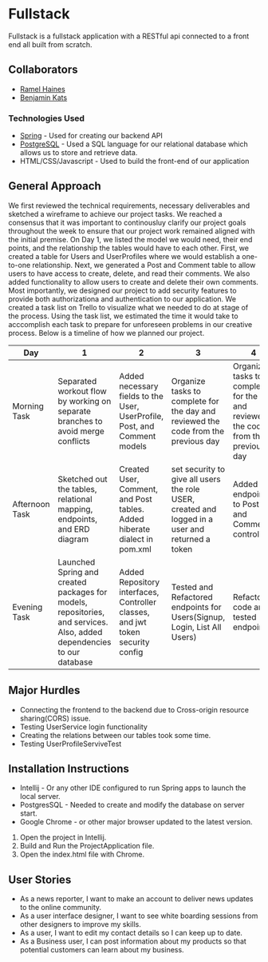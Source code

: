 # Fullstack

Fullstack is a fullstack application with a RESTful api connected to a front end all built from scratch.

## Collaborators

* [Ramel Haines]
* [Benjamin Kats]


### Technologies Used

* [Spring] - Used for creating our backend API
* [PostgreSQL] - Used a SQL language for our relational database which allows us to store and retrieve data.
* HTML/CSS/Javascript - Used to build the front-end of our application

[Ramel Haines]: https://github.com/EngineerMel
[Benjamin Kats]: https://github.com/BenKats
[Spring]: https://spring.io
[PostgreSQL]: https://www.postgresql.org/

## General Approach 

We first reviewed the technical requirements, necessary deliverables and sketched a wireframe to achieve our project tasks. We reached a consensus that it was important to continousluy clarify our project goals throughout the week to ensure that our project work remained aligned with the initial premise. On Day 1, we listed the model we would need, their end points, and the relationship the tables would have to each other. First, we created a table for Users and UserProfiles where we would establish a one-to-one relationship. Next, we generated a Post and Comment table to allow users to have access to create, delete, and read their comments. We also added functionality to allow users to create and delete their own comments. Most importantly, we designed our project to add security features to provide both authorizationa and authentication to our application.  We created a task list on Trello to visualize what we needed to do at stage of the process. Using the task list, we estimated the time it would take to acccomplish each task to prepare for unforeseen problems in our creative process. Below is a timeline of how we planned our project.


| Day         | 1       | 2       | 3       | 4       | 5       | 6       | 7     |
|------------ |-------- |-------- |-------- |-------- |---------|---------|-------|
|Morning Task |Separated workout flow by working on separate branches to avoid merge conflicts |Added necessary fields to the User, UserProfile, Post, and Comment models |Organize tasks to complete for the day and reviewed the code from the previous day|Organize tasks to complete for the day and reviewed the code from the previous day|Organize tasks to complete for the day and reviewed the code from the previous day|Organize tasks to complete for the day and reviewed the code from the previous day |
|Afternoon Task |Sketched out the tables, relational mapping, endpoints, and ERD diagram |Created User, Comment, and Post tables. Added hiberate dialect in pom.xml|set security to give all users the role USER, created and logged in a user and returned a token |Added endpoints to Post and Comment controllers |Completed unit tests using mocks and stubs/Handled exceptions |Refactored all the domains on the front-end and reach full functionality of the website |
|Evening Task |Launched Spring and created packages for models, repositories, and services. Also, added dependencies to our database |Added Repository interfaces, Controller classes, and jwt token security config |Tested and Refactored endpoints for Users(Signup, Login, List All Users) |Refactored code and tested endpoints |Refactored code and tested endpoints/Began to update routes to connect to our front-end | Update ReadMe(Major Hurdles, User Storie) and begin to redesign front-end |


## Major Hurdles
* Connecting the frontend to the backend due to Cross-origin resource sharing(CORS) issue.
* Testing UserService login functionality
* Creating the relations between our tables took some time.
* Testing UserProfileServiveTest


## Installation Instructions
* Intellij - Or any other IDE configured to run Spring apps to launch the local server.
* PostgresSQL - Needed to create and modify the database on server start.
* Google Chrome - or other major browser updated to the latest version.
1. Open the project in Intellij.
2. Build and Run the ProjectApplication file.
3. Open the index.html file with Chrome.


## User Stories
* As a news reporter, I want to make an account to deliver news updates to the online community.
* As a user interface designer, I want to see white boarding sessions from other designers to improve my skills.
* As a user, I want to edit my contact details so I can keep up to date.
* As a Business user, I can post information about my products so that potential customers can learn about my business. 
